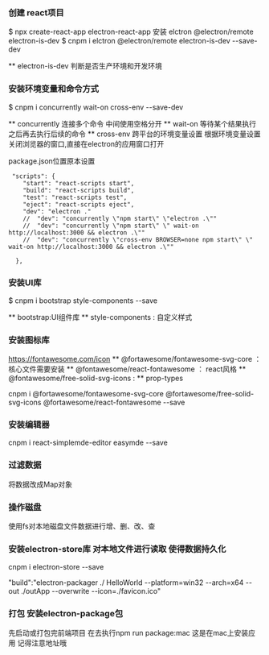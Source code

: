 

### 创建 react项目
$   npx create-react-app electron-react-app
安装 elctron @electron/remote electron-is-dev
$ cnpm i  elctron @electron/remote electron-is-dev --save-dev

** electron-is-dev 判断是否生产环境和开发环境

### 安装环境变量和命令方式
$ cnpm i concurrently wait-on cross-env --save-dev

** concurrently   连接多个命令 中间使用空格分开
** wait-on 等待某个结果执行之后再去执行后续的命令
** cross-env 跨平台的环境变量设置 根据环境变量设置关闭浏览器的窗口,直接在electron的应用窗口打开

package.json位置原本设置
```
 "scripts": {
    "start": "react-scripts start",
    "build": "react-scripts build",
    "test": "react-scripts test",
    "eject": "react-scripts eject",
    "dev": "electron ."
    //  "dev": "concurrently \"npm start\" \"electron .\""
    //  "dev": "concurrently \"npm start\" \" wait-on http://localhost:3000 && electron .\""
    //  "dev": "concurrently \"cross-env BROWSER=none npm start\" \" wait-on http://localhost:3000 && electron .\""

  },
```
### 安装UI库

$ cnpm i bootstrap style-components --save

** bootstrap:UI组件库 
** style-components : 自定义样式


### 安装图标库
https://fontawesome.com/icon
** @fortawesome/fontawesome-svg-core ： 核心文件需要安装
** @fontawesome/react-fontawesome ： react风格
** @fontawesome/free-solid-svg-icons :
** prop-types

cnpm i @fortawesome/fontawesome-svg-core @fortawesome/free-solid-svg-icons @fortawesome/react-fontawesome --save

### 安装编辑器
cnpm i react-simplemde-editor easymde --save

### 过滤数据
将数据改成Map对象

### 操作磁盘
使用fs对本地磁盘文件数据进行增、删、改、查

### 安装electron-store库 对本地文件进行读取 使得数据持久化
cnpm i electron-store --save


"build":"electron-packager ./ HelloWorld --platform=win32 --arch=x64 --out ./outApp --overwrite --icon=./favicon.ico"

### 打包 安装electron-package包
先启动或打包完前端项目 
在去执行npm run package:mac 这是在mac上安装应用 记得注意地址哦